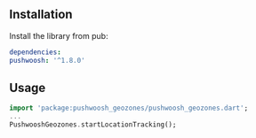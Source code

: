 ## Installation

Install the library from pub:

```yaml
dependencies:
pushwoosh: '^1.8.0'
```

## Usage
```dart
import 'package:pushwoosh_geozones/pushwoosh_geozones.dart';
...
PushwooshGeozones.startLocationTracking();
```
